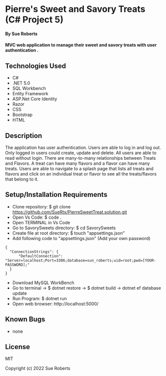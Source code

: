# Pierre's Sweet and Savory Treats (C# Project 5)

#### By Sue Roberts

####  MVC web application to manage their sweet and savory treats with user authentication . 

## Technologies Used

* C#
* .NET 5.0
* SQL Workbench
* Entity Framework
* ASP.Net Core Identity
* Razor
* CSS
* Bootstrap
* HTML

## Description

The application has user authentication. Users are able to log in and log out. Only logged in users could create, update and delete. All users are  able to read without login. There are many-to-many relationships between Treats and Flavors. A treat can have many flavors and a flavor can have many treats.  Users are able to navigate to a splash page that lists all treats and flavors and click on an individual treat or flavor to see all the treats/flavors that belong to it.

## Setup/Installation Requirements

* Clone repository: $ git clone https://github.com/SueRtx/PierreSweetTreat.solution.git  
* Open Vs Code: $ code .   
* Open TERMINAL in Vs Code
* Go to SavorySweets directory: $ cd SavorySweets
* Create file at root directory: $ touch "appsettings.json"
* Add following code to "appsettings.json" (Add your own password)
```
{
  "ConnectionStrings": {
      "DefaultConnection": "Server=localhost;Port=3306;database=sun_roberts;uid=root;pwd=[YOUR-PASSWORD];"
  }
}

``` 
* Download MySQL WorkBench  
* Go to terminal  → $ dotnet restore → $ dotnet build → dotnet ef database update
* Run Program: $ dotnet run  
* Open web browser: http://localhost:5000/  

## Known Bugs

* none

## License

MIT

Copyright (c) 2022 Sue Roberts